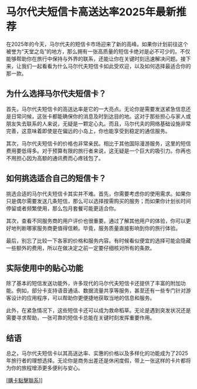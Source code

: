 # 马尔代夫短信卡高送达率2025年最新推荐

在2025年的今天，马尔代夫的短信卡市场迎来了新的高峰。如果你计划前往这个被誉为“天堂之岛”的地方，那么拥有一张高质量的短信卡绝对是必不可少的。不仅能够帮助你在旅行中保持与外界的联系，还能让你在关键时刻迅速解决问题。接下来，让我们一起看看为什么马尔代夫短信卡如此受欢迎，以及如何选择最适合你的那一款。

## 为什么选择马尔代夫短信卡？

首先，马尔代夫短信卡的高送达率是它的一大亮点。无论你是需要发送紧急信息还是日常问候，这张卡都能确保你的消息及时到达目的地。这对于那些担心与家人或朋友失去联系的人来说，无疑是一颗定心丸。而且，马尔代夫的网络基础设施非常完善，这意味着即使是在偏远的小岛上，你也能享受到稳定的通信服务。

其次，马尔代夫短信卡的价格也非常亲民。相比于其他国际漫游服务，这里的短信费用要低得多。对于预算有限的旅行者来说，这无疑是一个巨大的吸引力。你再也不用担心因为高额的通讯费而心疼钱包了。

## 如何挑选适合自己的短信卡？

挑选合适的马尔代夫短信卡其实并不难。首先，你需要考虑你的使用需求。如果你只是偶尔需要发送几条短信，那么可以选择按需购买的服务；而如果你计划长时间停留或者频繁使用，那么包月套餐可能更适合你。

其次，查看不同服务商的用户评价也很重要。通过了解其他用户的体验，你可以更好地判断哪家服务商更值得信赖。毕竟，服务质量直接影响到你的旅行体验。

最后，别忘了比较一下各家的价格和服务内容。有时候看似便宜的选择可能会隐藏一些额外的费用，所以在做决定之前一定要仔细核对所有的条款。

## 实际使用中的贴心功能

除了基本的短信发送功能外，许多现代的马尔代夫短信卡还提供了丰富的附加功能。例如，部分卡支持语音通话、数据流量共享等服务，甚至还有一些专门针对游客设计的应用程序，可以帮助你更便捷地获取当地的信息和服务。

此外，在紧急情况下，这些短信卡还可以成为救命稻草。无论是遇到突发状况还是需要寻求帮助，一张可靠的短信卡总能在关键时刻发挥重要作用。

## 结语

总之，马尔代夫短信卡以其高送达率、实惠的价格以及多样化的功能成为了2025年旅行者的理想选择。无论你是商务出差还是休闲度假，带上一张这样的卡片都将为你的旅程增添更多便利与安心。

[[購卡點擊聯系](https://t.me/s/SXDXQF)]]